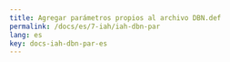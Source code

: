 ```yaml
---
title: Agregar parámetros propios al archivo DBN.def
permalink: /docs/es/7-iah/iah-dbn-par
lang: es
key: docs-iah-dbn-par-es
---
```

